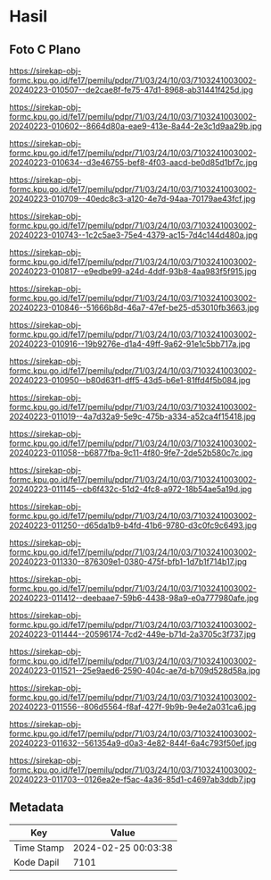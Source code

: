 # Hasil

## Foto C Plano

https://sirekap-obj-formc.kpu.go.id/fe17/pemilu/pdpr/71/03/24/10/03/7103241003002-20240223-010507--de2cae8f-fe75-47d1-8968-ab31441f425d.jpg

https://sirekap-obj-formc.kpu.go.id/fe17/pemilu/pdpr/71/03/24/10/03/7103241003002-20240223-010602--8664d80a-eae9-413e-8a44-2e3c1d9aa29b.jpg

https://sirekap-obj-formc.kpu.go.id/fe17/pemilu/pdpr/71/03/24/10/03/7103241003002-20240223-010634--d3e46755-bef8-4f03-aacd-be0d85d1bf7c.jpg

https://sirekap-obj-formc.kpu.go.id/fe17/pemilu/pdpr/71/03/24/10/03/7103241003002-20240223-010709--40edc8c3-a120-4e7d-94aa-70179ae43fcf.jpg

https://sirekap-obj-formc.kpu.go.id/fe17/pemilu/pdpr/71/03/24/10/03/7103241003002-20240223-010743--1c2c5ae3-75e4-4379-ac15-7d4c144d480a.jpg

https://sirekap-obj-formc.kpu.go.id/fe17/pemilu/pdpr/71/03/24/10/03/7103241003002-20240223-010817--e9edbe99-a24d-4ddf-93b8-4aa983f5f915.jpg

https://sirekap-obj-formc.kpu.go.id/fe17/pemilu/pdpr/71/03/24/10/03/7103241003002-20240223-010846--51666b8d-46a7-47ef-be25-d53010fb3663.jpg

https://sirekap-obj-formc.kpu.go.id/fe17/pemilu/pdpr/71/03/24/10/03/7103241003002-20240223-010916--19b9276e-d1a4-49ff-9a62-91e1c5bb717a.jpg

https://sirekap-obj-formc.kpu.go.id/fe17/pemilu/pdpr/71/03/24/10/03/7103241003002-20240223-010950--b80d63f1-dff5-43d5-b6e1-81ffd4f5b084.jpg

https://sirekap-obj-formc.kpu.go.id/fe17/pemilu/pdpr/71/03/24/10/03/7103241003002-20240223-011019--4a7d32a9-5e9c-475b-a334-a52ca4f15418.jpg

https://sirekap-obj-formc.kpu.go.id/fe17/pemilu/pdpr/71/03/24/10/03/7103241003002-20240223-011058--b6877fba-9c11-4f80-9fe7-2de52b580c7c.jpg

https://sirekap-obj-formc.kpu.go.id/fe17/pemilu/pdpr/71/03/24/10/03/7103241003002-20240223-011145--cb6f432c-51d2-4fc8-a972-18b54ae5a19d.jpg

https://sirekap-obj-formc.kpu.go.id/fe17/pemilu/pdpr/71/03/24/10/03/7103241003002-20240223-011250--d65da1b9-b4fd-41b6-9780-d3c0fc9c6493.jpg

https://sirekap-obj-formc.kpu.go.id/fe17/pemilu/pdpr/71/03/24/10/03/7103241003002-20240223-011330--876309e1-0380-475f-bfb1-1d7b1f714b17.jpg

https://sirekap-obj-formc.kpu.go.id/fe17/pemilu/pdpr/71/03/24/10/03/7103241003002-20240223-011412--deebaae7-59b6-4438-98a9-e0a777980afe.jpg

https://sirekap-obj-formc.kpu.go.id/fe17/pemilu/pdpr/71/03/24/10/03/7103241003002-20240223-011444--20596174-7cd2-449e-b71d-2a3705c3f737.jpg

https://sirekap-obj-formc.kpu.go.id/fe17/pemilu/pdpr/71/03/24/10/03/7103241003002-20240223-011521--25e9aed6-2590-404c-ae7d-b709d528d58a.jpg

https://sirekap-obj-formc.kpu.go.id/fe17/pemilu/pdpr/71/03/24/10/03/7103241003002-20240223-011556--806d5564-f8af-427f-9b9b-9e4e2a031ca6.jpg

https://sirekap-obj-formc.kpu.go.id/fe17/pemilu/pdpr/71/03/24/10/03/7103241003002-20240223-011632--561354a9-d0a3-4e82-844f-6a4c793f50ef.jpg

https://sirekap-obj-formc.kpu.go.id/fe17/pemilu/pdpr/71/03/24/10/03/7103241003002-20240223-011703--0126ea2e-f5ac-4a36-85d1-c4697ab3ddb7.jpg


## Metadata

| Key        | Value               |
| ---------- | ------------------- |
| Time Stamp | 2024-02-25 00:03:38 |
| Kode Dapil | 7101                |



